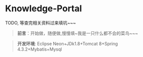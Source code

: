 # Knowledge-Portal
TODO, 等查完相关资料过来填坑~~~
> **前言**：开始做，随便做,慢慢填~我是一只什么都不会的菜鸟~~~

> **开发环境**: Eclipse Neon+JDk1.8+Tomcat 8+Spring 4.3.2+Mybatis+Mysql
